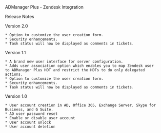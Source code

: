 ADManager Plus - Zendesk Integration

Release Notes

Version 2.0

	* Option to customize the user creation form.
  	* Security enhancements.
   	* Task status will now be displayed as comments in tickets.
    
Version 1.1

	* A brand new user interface for server configuration.
	* Adds user association option which enables you to map Zendesk user to ADManager Plus HDT and restrict the HDTs to do only delegated actions.
 	* Option to customize the user creation form.
  	* Security enhancements.
   	* Task status will now be displayed as comments in tickets.

Version 1.0

	* User account creation in AD, Office 365, Exchange Server, Skype for Business, and G Suite.
	* AD user password reset
	* Enable or disable user account
	* User account unlock
	* User account deletion
